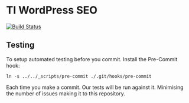 # TI WordPress SEO

[![Build Status](https://api.travis-ci.org/thoughtsideas/ti-wordpress-seo.png?branch=master)](https://travis-ci.org/thoughtsideas/ti-wordpress-seo)


## Testing

To setup automated testing before you commit. Install the Pre-Commit hook:

```
ln -s ../../_scripts/pre-commit ./.git/hooks/pre-commit
```

Each time you make a commit. Our tests will be run against it. Minimising the
number of issues making it to this repository.
